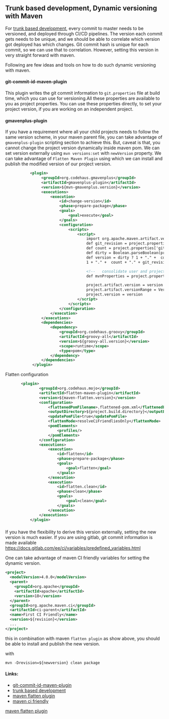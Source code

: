 ## Trunk based development, Dynamic versioning with Maven

For [trunk based development], every commit to master needs to be versioned, and deployed through CI/CD pipelines.
The version each commit gets needs to be unique, and we should be able to correlate which version got deployed has 
which changes. Git commit hash is unique for each commit, so we can use that to correlation.
However, setting this version in very straight forward with maven.

Following are few ideas and tools on how to do such dynamic versioning with maven.


#### git-commit-id-maven-plugin
This plugin writes the git commit information to `git.properties` file at build time, 
which you can use for versioning.All these properties are available to you as project properties. 
You can use these properties directly, to set your project version, if you are working on an independent 
project. 

#### gmavenplus-plugin

If you have a requirement where all your child projects needs to follow the same version scheme,
in your maven parent file, you can take advantage of `gmavenplus-plugin` scripting section to 
achieve this. But, caveat is that, you cannot change the project version dynamically inside maven pom.
We can set version externally using `mvn versions:set` with `newVersion` property. 
We can take advantage of `Flatten Maven Plugin` using which we can install and publish the modified 
version of our project version.

```xml
           <plugin>
                <groupId>org.codehaus.gmavenplus</groupId>
                <artifactId>gmavenplus-plugin</artifactId>
                <version>${mvn-gmavenplus.version}</version>
                <executions>
                    <execution>
                        <id>change-version</id>
                        <phase>prepare-package</phase>
                        <goals>
                            <goal>execute</goal>
                        </goals>
                        <configuration>
                            <scripts>
                                <script>
                                    import org.apache.maven.artifact.versioning.VersionRange
                                    def git_revision = project.properties['git.commit.id.abbrev']
                                    def count = project.properties['git.total.commit.count']
                                    def dirty = Boolean.parseBoolean(project.properties['git.dirty'])
                                    def version = dirty ? 1 + "." +  count + ".dirty" :
                                    1 + "." +  count + "." + git_revision

                                    <!--   consolidate user and project properties-->
                                    def mvnProperties = project.properties + session.userProperties

                                    project.artifact.version = version
                                    project.artifact.versionRange = VersionRange.createFromVersion(version)
                                    project.version = version
                                </script>
                            </scripts>
                        </configuration>
                    </execution>
                </executions>
                <dependencies>
                    <dependency>
                        <groupId>org.codehaus.groovy</groupId>
                        <artifactId>groovy-all</artifactId>
                        <version>${groovy-all.version}</version>
                        <scope>runtime</scope>
                        <type>pom</type>
                    </dependency>
                </dependencies>
            </plugin>

```
 Flatten configuration
 
 ```xml
        <plugin>
                <groupId>org.codehaus.mojo</groupId>
                <artifactId>flatten-maven-plugin</artifactId>
                <version>${maven-flatten.version}</version>
                <configuration>
                    <flattenedPomFilename>.flattened-pom.xml</flattenedPomFilename>
                    <outputDirectory>${project.build.directory}</outputDirectory>
                    <updatePomFile>true</updatePomFile>
                    <flattenMode>resolveCiFriendliesOnly</flattenMode>
                    <pomElements>
                        <profiles/>
                    </pomElements>
                </configuration>
                <executions>
                    <execution>
                        <id>flatten</id>
                        <phase>prepare-package</phase>
                        <goals>
                            <goal>flatten</goal>
                        </goals>
                    </execution>
                    <execution>
                        <id>flatten.clean</id>
                        <phase>clean</phase>
                        <goals>
                            <goal>clean</goal>
                        </goals>
                    </execution>
                </executions>
            </plugin>

```
  
### 
If you have the flexibility to derive this version externally, setting the new version is much easier.
If you are using gitlab, git commit information is made available  
https://docs.gitlab.com/ee/ci/variables/predefined_variables.html

One can take advantage of maven CI friendly variables for setting the dynamic version. 


```xml
<project>
  <modelVersion>4.0.0</modelVersion>
  <parent>
    <groupId>org.apache</groupId>
    <artifactId>apache</artifactId>
    <version>18</version>
  </parent>
  <groupId>org.apache.maven.ci</groupId>
  <artifactId>ci-parent</artifactId>
  <name>First CI Friendly</name>
  <version>${revision}</version>
  ...
</project>

```
this in combination with maven `flatten plugin` as show above, you should be able to install and publish the new version.

with 
```
mvn -Drevision=${newversion} clean package
```

#### Links:

- [git-commit-id-maven-plugin](https://github.com/git-commit-id/git-commit-id-maven-plugin)
- [trunk based development](https://trunkbaseddevelopment.com/)
- [maven flatten plugin](https://www.mojohaus.org/flatten-maven-plugin/)
- [maven ci friendly](https://maven.apache.org/maven-ci-friendly.html)


[trunk based development]: (https://trunkbaseddevelopment.com/)
[maven ci friendly]: (https://maven.apache.org/maven-ci-friendly.html)
[git-commit-id-maven-plugin]: (https://github.com/git-commit-id/git-commit-id-maven-plugin)
[maven flatten plugin](https://www.mojohaus.org/flatten-maven-plugin/)

